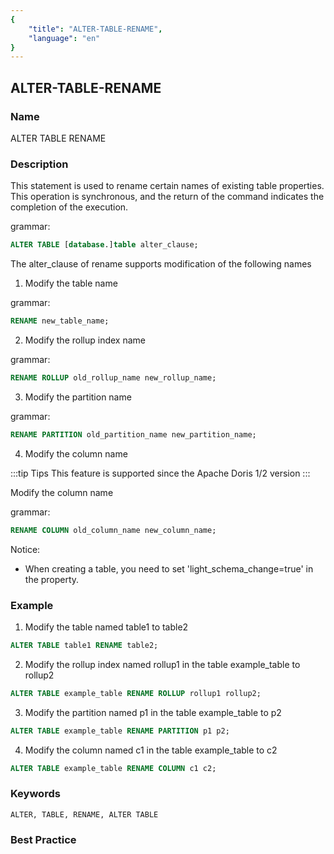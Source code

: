 ```yaml
---
{
    "title": "ALTER-TABLE-RENAME",
    "language": "en"
}
---
```


## ALTER-TABLE-RENAME

### Name

ALTER TABLE RENAME

### Description

This statement is used to rename certain names of existing table properties. This operation is synchronous, and the return of the command indicates the completion of the execution.

grammar:

```sql
ALTER TABLE [database.]table alter_clause;
```

The alter_clause of rename supports modification of the following names

1. Modify the table name

grammar:

```sql
RENAME new_table_name;
```

2. Modify the rollup index name

 grammar:

```sql
RENAME ROLLUP old_rollup_name new_rollup_name;
```

3. Modify the partition name

grammar:

```sql
RENAME PARTITION old_partition_name new_partition_name;
```

4. Modify the column name

:::tip Tips
This feature is supported since the Apache Doris 1/2 version
:::

Modify the column name
 

grammar:

```sql
RENAME COLUMN old_column_name new_column_name;
```

Notice:
- When creating a table, you need to set 'light_schema_change=true' in the property.


### Example

1. Modify the table named table1 to table2

```sql
ALTER TABLE table1 RENAME table2;
```

2. Modify the rollup index named rollup1 in the table example_table to rollup2

```sql
ALTER TABLE example_table RENAME ROLLUP rollup1 rollup2;
```

3. Modify the partition named p1 in the table example_table to p2

```sql
ALTER TABLE example_table RENAME PARTITION p1 p2;
```

4. Modify the column named c1 in the table example_table to c2

```sql
ALTER TABLE example_table RENAME COLUMN c1 c2;
```

### Keywords

```text
ALTER, TABLE, RENAME, ALTER TABLE
```

### Best Practice

